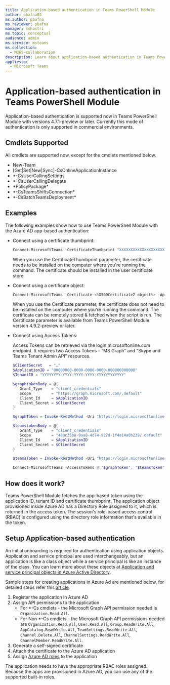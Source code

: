 ```yaml
---
title: Application-based authentication in Teams PowerShell Module
author: pbafna03
ms.author: pbafna
ms.reviewer: pbafna
manager: sshastri
ms.topic: conceptual
audience: admin
ms.service: msteams
ms.collection: 
  - M365-collaboration
description: Learn about application-based authentication in Teams PowerShell Module, used for administration of Microsoft Teams.
appliesto: 
  - Microsoft Teams
---
```


# Application-based authentication in Teams PowerShell Module

Application-based authentication is supported now in Teams PowerShell Module with versions 4.7.1-preview or later. Currently this mode of authentication is only supported in commercial environments.


## Cmdlets Supported

All cmdlets are supported now, except for the cmdlets mentioned below. 

  - New-Team
  - [Get|Set|New|Sync]-CsOnlineApplicationInstance
  - \*-CsUserCallingSettings
  - \*-CsUserCallingDelegate
  - \*PolicyPackage\*
  - \*-CsTeamsShiftsConnection\*
  - \*-CsBatchTeamsDeployment\*


## Examples

The following examples show how to use Teams PowerShell Module with the Azure AD app-based authentication: 

- Connect using a certificate thumbprint:

  ```powershell
  Connect-MicrosoftTeams -CertificateThumbprint "XXXXXXXXXXXXXXXXXXXXXXXXXXXXXXXXXXXXXXXX" -ApplicationId "00000000-0000-0000-0000-000000000000" -TenantId "YYYYYYYY-YYYY-YYYY-YYYY-YYYYYYYYYYYY"
  ```
  When you use the CertificateThumbprint parameter, the certificate needs to be installed on the computer where you're running the command. The certificate should be installed in the user certificate store.
  
- Connect using a certificate object:

  ```powershell
  Connect-MicrosoftTeams -Certificate <%X509Certificate2 object%> -ApplicationId "00000000-0000-0000-0000-000000000000" -TenantId "YYYYYYYY-YYYY-YYYY-YYYY-YYYYYYYYYYYY"
  ```
  When you use the Certificate parameter, the certificate does not need to be installed on the computer where you're running the command. The certificate can be remotely stored & fetched when the script is run. The Certificate parameter is available from Teams PowerShell Module version 4.9.2-preview or later.
  
- Connect using Access Tokens:
  
  Access Tokens can be retrieved via the login.microsoftonline.com endpoint. It requires two Access Tokens – “MS Graph” and “Skype and Teams Tenant Admin API” resources.

  ```powershell
  $ClientSecret   = "…"
  $ApplicationID = "00000000-0000-0000-0000-000000000000"
  $TenantID = "YYYYYYYY-YYYY-YYYY-YYYY-YYYYYYYYYYYY"

  $graphtokenBody = @{   
     Grant_Type    = "client_credentials"   
     Scope         = "https://graph.microsoft.com/.default"   
     Client_Id     = $ApplicationID   
     Client_Secret = $ClientSecret   
  }  

  $graphToken = Invoke-RestMethod -Uri "https://login.microsoftonline.com/$TenantID/oauth2/v2.0/token" -Method POST -Body $graphtokenBody | Select-Object -ExpandProperty Access_Token 

  $teamstokenBody = @{   
     Grant_Type    = "client_credentials"   
     Scope         = "48ac35b8-9aa8-4d74-927d-1f4a14a0b239/.default"   
     Client_Id     = $ApplicationID   
     Client_Secret = $ClientSecret 
  } 

  $teamsToken = Invoke-RestMethod -Uri "https://login.microsoftonline.com/$TenantID/oauth2/v2.0/token" -Method POST -Body $teamstokenBody | Select-Object -ExpandProperty Access_Token 

  Connect-MicrosoftTeams -AccessTokens @("$graphToken", "$teamsToken")
  ```
  
## How does it work?

Teams PowerShell Module fetches the app-based token using the application ID, tenant ID and certificate thumbprint. The application object provisioned inside Azure AD has a Directory Role assigned to it, which is returned in the access token. The session's role-based access control (RBAC) is configured using the directory role information that's available in the token.


## Setup Application-based authentication

An initial onboarding is required for authentication using application objects. Application and service principal are used interchangeably, but an application is like a class object while a service principal is like an instance of the class. You can learn more about these objects at [Application and service principal objects in Azure Active Directory](/azure/active-directory/develop/app-objects-and-service-principals).

Sample steps for creating applications in Azure Ad are mentioned below, for detailed steps refer this [article](/azure/active-directory/develop/howto-create-service-principal-portal).

1. Register the application in Azure AD
2. Assign API permissions to the application
   - For \*-Cs cmdlets - the Microsoft Graph API permission needed is `Organization.Read.All`.
   - For Non \*-Cs cmdlets - the Microsoft Graph API permissions needed are `Organization.Read.All`, `User.Read.All`, `Group.ReadWrite.All`, `AppCatalog.ReadWrite.All`, `TeamSettings.ReadWrite.All`, `Channel.Delete.All`, `ChannelSettings.ReadWrite.All`, `ChannelMember.ReadWrite.All`.  
3. Generate a self-signed certificate
4. Attach the certificate to the Azure AD application
5. Assign [Azure AD roles](/microsoftteams/using-admin-roles#teams-roles-and-capabilities) to the application

The application needs to have the appropriate RBAC roles assigned. Because the apps are provisioned in Azure AD, you can use any of the supported built-in roles.
 
